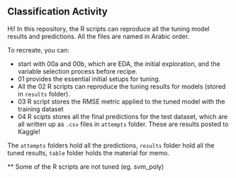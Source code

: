 ## Classification Activity

Hi! In this repository, the R scripts can reproduce all the tuning model results and predictions. All the files are named in Arabic order.

To recreate, you can:
- start with 00a and 00b, which are EDA, the initial exploration, and the variable selection process before recipe. 
- 01 provides the essential initial setups for tuning. 
- All the 02 R scripts can reproduce the tuning results for models (stored in `results` folder). 
- 03 R script stores the RMSE metric applied to the tuned model with the training dataset
- 04 R scipts stores all the final predictions for the test dataset, which are all written up as `.csv` files in `attempts` folder. These are results posted to Kaggle! 

The `attempts` folders hold all the predictions, `results` folder hold all the tuned results, `table` folder holds the material for memo. 

** Some of the R scripts are not tuned (eg. svm_poly)
